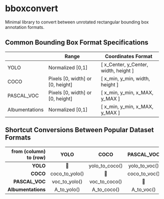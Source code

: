# bboxconvert
Minimal library to convert between unrotated rectangular bounding box annotation formats.

## Common Bounding Box Format Specifications

|                	| Range                            	| Coordinates Format                    	|
|----------------	|----------------------------------	|---------------------------------------	|
| YOLO           	| Normalized [0,1]                 	| [ x_Center, y_Center, width, height ] 	|
| COCO           	| Pixels [0, width] or [0, height] 	| [ x_min, y_min, width, height ]       	|
| PASCAL_VOC     	| Pixels [0, width] or [0, height] 	| [ x_min, y_min, x_MAX, y_MAX ]        	|
| Albumentations 	| Normalized [0,1]                 	| [ x_min, y_min, x_MAX, y_MAX ]        	|

## Shortcut Conversions Between Popular Dataset Formats

| from (column) to (row) 	| YOLO           	| COCO           	| PASCAL_VOC    	| Albumentations 	|
|------------------------:|:---------------:|:---------------:|:--------------: |:---------------:|
| **YOLO**                  	| 🌸              	| yolo_to_coco() 	| yolo_to_voc() 	| yolo_to_A      	|
| **COCO**                   	| coco_to_yolo() 	| 🌸              	| coco_to_voc() 	| coco_to_A      	|
| **PASCAL_VOC**            	| voc_to_yolo()  	| voc_to_coco()  	| 🌸             	| voc_to_A()     	|
| **Albumentations**         	| A_to_yolo()    	| A_to_coco()    	| A_to_voc()    	| 🌸              	|
